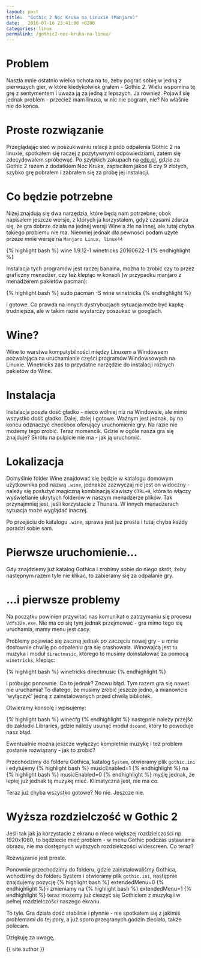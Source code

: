 ```yaml
---
layout: post
title:  "Gothic 2 Noc Kruka na Linuxie (Manjaro)"
date:   2016-07-16 23:41:00 +0200
categories: linux
permalink: /gothic2-noc-kruka-na-linux/
---
```


# Problem

Naszła mnie ostatnio wielka ochota na to, żeby pograć sobię w jedną z pierwszych gier, w które kiedykolwiek grałem - Gothic 2. Wielu wspomina tę grę z sentymentem i uważa ją za jedną z lepszych. Ja również.
Pojawił się jednak problem - przecież mam linuxa, w nic nie pogram, nie? No właśnie nie do końca.

# Proste rozwiązanie

Przeglądając sieć w poszukiwaniu relacji z prób odpalenia Gothic 2 na linuxie, spotkałem się raczej z pozytywnymi odpowiedziami, zatem się zdecydowałem spróbować. Po szybkich zakupach na [cdp.pl](https://cdp.pl/), gdzie za Gothic 2 razem z dodatkiem Noc Kruka, zapłaciłem jakoś 8 czy 9 złotych, szybko grę pobrałem i zabrałem się za próbę jej instalacji.

# Co będzie potrzebne

Niżej znajdują się dwa narzędzia, które będą nam potrzebne, obok napisałem jeszcze wersje, z których ja korzystałem, gdyż czasami zdarza się, że gra dobrze działa na jednej wersji Wine a źle na innej, ale tutaj chyba takiego problemu nie ma. Niemniej jednak dla pewności podam użyte przeze mnie wersje na `Manjaro Linux, linux44`

{% highlight bash %}
wine 1.9.12-1
winetricks 20160622-1
{% endhighlight %}

Instalacja tych programów jest raczej banalna, można to zrobić czy to przez graficzny menadżer, czy też klepiąc w konsoli (w przypadku manjaro z menadżerem pakietów pacman):

{% highlight bash %}
sudo pacman -S wine winetricks
{% endhighlight %}

i gotowe. Co prawda na innych dystrybucjach sytuacja może być kapkę trudniejsza, ale w takim razie wystarczy poszukać w googlach.

# Wine?

Wine to warstwa kompatybilności między Linuxem a Windowsem pozwalająca na uruchamianie części programów Windowsowych na Linuxie. Winetricks zaś to przydatne narzędzie do instalacji różnych pakietów do Wine.

# Instalacja

Instalacja poszła dość gładko - nieco wolniej niż na Windowsie, ale mimo wszystko dość gładko. Dalej, dalej i gotowe. Ważnym jest jednak, by na końcu odznaczyć checkbox oferujący uruchomienie gry. Na razie nie możemy tego zrobić. Teraz momencik. Gdzie w ogóle nasza gra się znajduje? Skrótu na pulpicie nie ma - jak ją uruchomić.

# Lokalizacja

Domyślnie folder Wine znajdować się będzie w katalogu domowym użytkownika pod nazwą `.wine`, jednakże zazwyczaj nie jest on widoczny - należy się posłużyć magiczną kombinacją klawiszy `CTRL+H`, która to włączy wyświetlanie ukrytych folderów w naszym menadżerze plików. Tak przynajmniej jest, jeśli korzystacie z Thunara. W innych menadżerach sytuacja może wyglądać inaczej.

Po przejściu do katalogu `.wine`, sprawa jest już prosta i tutaj chyba każdy poradzi sobie sam.

# Pierwsze uruchomienie...

Gdy znajdziemy już katalog Gothica i zrobimy sobie do niego skrót, żeby następnym razem tyle nie klikać, to zabieramy się za odpalanie gry.

# ...i pierwsze problemy

Na początku powinien przywitać nas komunikat o zatrzymaniu się procesu `Vdfs32e.exe`. Nie ma co się tym jednak przejmować - gra mimo tego się uruchamia, mamy menu jest cacy.

Problemy pojawiać się zaczną jednak po zaczęciu nowej gry - u mnie dosłownie chwilę po odpaleniu gra się crashowała. Winowajcą jest tu muzyka i moduł `directmusic`, którego to musimy doinstalować za pomocą `winetricks`, klepiąc:

{% highlight bash %}
winetricks directmusic
{% endhighlight %}

i próbując ponownie. Co to jednak? Znowu błąd. Tym razem gra się nawet nie uruchamia! To dlatego, że musimy zrobić jeszcze jedno, a mianowicie 'wyłączyć' jedną z zainstalowanych przed chwilą bibliotek. 

Otwieramy konsolę i wpisujemy:

{% highlight bash %}
winecfg 
{% endhighlight %}
następnie należy przejść do zakładki Libraries, gdzie należy usunąć moduł `dsound`, który to powoduje nasz błąd.

Ewentualnie można jeszcze wyłączyć kompletnie muzykę i też problem zostanie rozwiązany - jak to zrobić?

Przechodzimy do folderu Gothica, katalog `System`, otwieramy plik `gothic.ini` i edytujemy
{% highlight bash %}
musicEnabled=1
{% endhighlight %}
na
{% highlight bash %}
musicEnabled=0
{% endhighlight %}
myślę jednak, że lepiej już jednak tę muzykę mieć. Klimatyczna jest, nie ma co.

Teraz już chyba wszystko gotowe? No nie. Jeszcze nie. 

# Wyższa rozdzielczość w Gothic 2

Jeśli tak jak ja korzystacie z ekranu o nieco większej rozdzielczości np. 1920x1080, to będziecie mieć problem - w menu Gothic podczas ustawiania obrazu, nie ma dostępnych wyższych rozdzielczości widescreen. Co teraz?

Rozwiązanie jest proste.

Ponownie przechodzimy do folderu, gdzie zainstalowaliśmy Gothica, wchodzimy do folderu System i otwieramy plik `gothic.ini`, następnie znajdujemy pozycję
{% highlight bash %}
extendedMenu=0
{% endhighlight %}
i zmieniamy na
{% highlight bash %}
extendedMenu=1
{% endhighlight %}
teraz możemy już cieszyć się Gothiciem z muzyką i w pełnej rozdzielczości naszego ekranu.

To tyle. Gra działa dość stabilnie i płynnie - nie spotkałem się z jakimiś problemami do tej pory, a już sporo przegranych godzin zleciało, także polecam.

Dziękuję za uwagę,

{{ site.author }}

